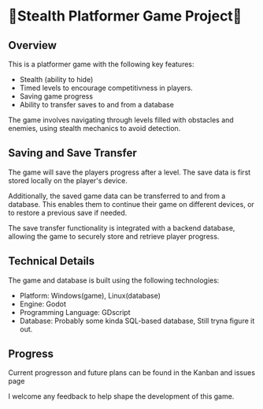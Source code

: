 # 🥷Stealth Platformer Game Project🥷

## Overview
This is a platformer game with the following key features:

- Stealth (ability to hide)
- Timed levels to encourage competitivness in players.
- Saving game progress
- Ability to transfer saves to and from a database

The game involves navigating through levels filled with obstacles and enemies, using stealth mechanics to avoid detection. 

## Saving and Save Transfer

The game will save the players progress after a level. The save data is first stored locally on the player's device.

Additionally, the saved game data can be transferred to and from a database. This enables them to continue their game on different devices, or to restore a previous save if needed.

The save transfer functionality is integrated with a backend database, allowing the game to securely store and retrieve player progress.

## Technical Details

The game and database is built using the following technologies:

- Platform: Windows(game), Linux(database)
- Engine: Godot
- Programming Language: GDscript
- Database: Probably some kinda SQL-based database, Still tryna figure it out.


## Progress
Current progresson and future plans can be found in the Kanban and issues page

I welcome any feedback to help shape the development of this game.
